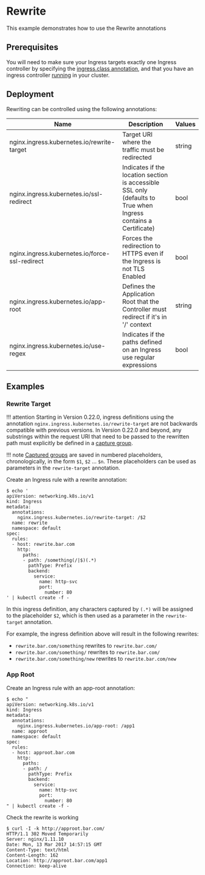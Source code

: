 # Rewrite

This example demonstrates how to use the Rewrite annotations

## Prerequisites

You will need to make sure your Ingress targets exactly one Ingress
controller by specifying the [ingress.class annotation](../../user-guide/multiple-ingress.md),
and that you have an ingress controller [running](../../deploy/) in your cluster.

## Deployment

Rewriting can be controlled using the following annotations:

|Name|Description|Values|
| --- | --- | --- |
|nginx.ingress.kubernetes.io/rewrite-target|Target URI where the traffic must be redirected|string|
|nginx.ingress.kubernetes.io/ssl-redirect|Indicates if the location section is accessible SSL only (defaults to True when Ingress contains a Certificate)|bool|
|nginx.ingress.kubernetes.io/force-ssl-redirect|Forces the redirection to HTTPS even if the Ingress is not TLS Enabled|bool|
|nginx.ingress.kubernetes.io/app-root|Defines the Application Root that the Controller must redirect if it's in '/' context|string|
|nginx.ingress.kubernetes.io/use-regex|Indicates if the paths defined on an Ingress use regular expressions|bool|

## Examples

### Rewrite Target

!!! attention
    Starting in Version 0.22.0, ingress definitions using the annotation `nginx.ingress.kubernetes.io/rewrite-target` are not backwards compatible with previous versions. In Version 0.22.0 and beyond, any substrings within the request URI that need to be passed to the rewritten path must explicitly be defined in a [capture group](https://www.regular-expressions.info/refcapture.html).

!!! note
    [Captured groups](https://www.regular-expressions.info/refcapture.html) are saved in numbered placeholders, chronologically, in the form `$1`, `$2` ... `$n`. These placeholders can be used as parameters in the `rewrite-target` annotation.

Create an Ingress rule with a rewrite annotation:

```console
$ echo '
apiVersion: networking.k8s.io/v1
kind: Ingress
metadata:
  annotations:
    nginx.ingress.kubernetes.io/rewrite-target: /$2
  name: rewrite
  namespace: default
spec:
  rules:
  - host: rewrite.bar.com
    http:
      paths:
      - path: /something(/|$)(.*)
        pathType: Prefix
        backend:
          service:
            name: http-svc
            port: 
              number: 80
' | kubectl create -f -
```

In this ingress definition, any characters captured by `(.*)` will be assigned to the placeholder `$2`, which is then used as a parameter in the `rewrite-target` annotation.

For example, the ingress definition above will result in the following rewrites:

- `rewrite.bar.com/something` rewrites to `rewrite.bar.com/`
- `rewrite.bar.com/something/` rewrites to `rewrite.bar.com/`
- `rewrite.bar.com/something/new` rewrites to `rewrite.bar.com/new`

### App Root

Create an Ingress rule with an app-root annotation:
```
$ echo "
apiVersion: networking.k8s.io/v1
kind: Ingress
metadata:
  annotations:
    nginx.ingress.kubernetes.io/app-root: /app1
  name: approot
  namespace: default
spec:
  rules:
  - host: approot.bar.com
    http:
      paths:
      - path: /
        pathType: Prefix
        backend:
          service:
            name: http-svc
            port: 
              number: 80
" | kubectl create -f -
```

Check the rewrite is working

```
$ curl -I -k http://approot.bar.com/
HTTP/1.1 302 Moved Temporarily
Server: nginx/1.11.10
Date: Mon, 13 Mar 2017 14:57:15 GMT
Content-Type: text/html
Content-Length: 162
Location: http://approot.bar.com/app1
Connection: keep-alive
```
